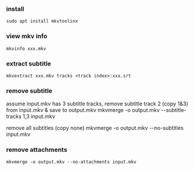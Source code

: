 ### install
	sudo apt install mkvtoolinx

### view mkv info
	mkvinfo xxx.mkv

### extract subtitle
	mkvextract xxx.mkv tracks <track index>:xxx.srt

### remove subtitle

assume input.mkv has 3 subtitle tracks, remove subtitle track 2 (copy 1&3) from input.mkv & save to output.mkv
	mkvmerge -o output.mkv --subtitle-tracks 1,3 input.mkv

remove all subtitles (copy none)
	mkvmerge -o output.mkv --no-subtitles input.mkv


### remove attachments
	mkvmerge -o output.mkv --no-attachments input.mkv


